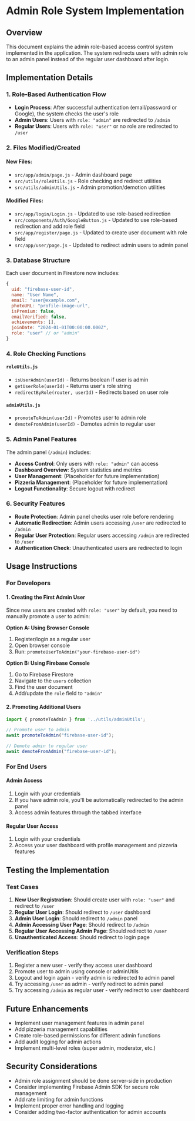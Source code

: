 # Admin Role System Implementation

## Overview
This document explains the admin role-based access control system implemented in the application. The system redirects users with admin role to an admin panel instead of the regular user dashboard after login.

## Implementation Details

### 1. Role-Based Authentication Flow
- **Login Process**: After successful authentication (email/password or Google), the system checks the user's role
- **Admin Users**: Users with `role: "admin"` are redirected to `/admin`
- **Regular Users**: Users with `role: "user"` or no role are redirected to `/user`

### 2. Files Modified/Created

#### New Files:
- `src/app/admin/page.js` - Admin dashboard page
- `src/utils/roleUtils.js` - Role checking and redirect utilities
- `src/utils/adminUtils.js` - Admin promotion/demotion utilities

#### Modified Files:
- `src/app/login/Login.js` - Updated to use role-based redirection
- `src/components/Auth/GoogleButton.js` - Updated to use role-based redirection and add role field
- `src/app/register/page.js` - Updated to create user document with role field
- `src/app/user/page.js` - Updated to redirect admin users to admin panel

### 3. Database Structure
Each user document in Firestore now includes:
```javascript
{
  uid: "firebase-user-id",
  name: "User Name",
  email: "user@example.com",
  photoURL: "profile-image-url",
  isPremium: false,
  emailVerified: false,
  achievements: [],
  joinDate: "2024-01-01T00:00:00.000Z",
  role: "user" // or "admin"
}
```

### 4. Role Checking Functions

#### `roleUtils.js`
- `isUserAdmin(userId)` - Returns boolean if user is admin
- `getUserRole(userId)` - Returns user's role string
- `redirectByRole(router, userId)` - Redirects based on user role

#### `adminUtils.js`
- `promoteToAdmin(userId)` - Promotes user to admin role
- `demoteFromAdmin(userId)` - Demotes admin to regular user

### 5. Admin Panel Features
The admin panel (`/admin`) includes:
- **Access Control**: Only users with `role: "admin"` can access
- **Dashboard Overview**: System statistics and metrics
- **User Management**: (Placeholder for future implementation)
- **Pizzeria Management**: (Placeholder for future implementation)
- **Logout Functionality**: Secure logout with redirect

### 6. Security Features
- **Route Protection**: Admin panel checks user role before rendering
- **Automatic Redirection**: Admin users accessing `/user` are redirected to `/admin`
- **Regular User Protection**: Regular users accessing `/admin` are redirected to `/user`
- **Authentication Check**: Unauthenticated users are redirected to login

## Usage Instructions

### For Developers

#### 1. Creating the First Admin User
Since new users are created with `role: "user"` by default, you need to manually promote a user to admin:

**Option A: Using Browser Console**
1. Register/login as a regular user
2. Open browser console
3. Run: `promoteUserToAdmin("your-firebase-user-id")`

**Option B: Using Firebase Console**
1. Go to Firebase Firestore
2. Navigate to the `users` collection
3. Find the user document
4. Add/update the `role` field to `"admin"`

#### 2. Promoting Additional Users
```javascript
import { promoteToAdmin } from '../utils/adminUtils';

// Promote user to admin
await promoteToAdmin("firebase-user-id");

// Demote admin to regular user
await demoteFromAdmin("firebase-user-id");
```

### For End Users

#### Admin Access
1. Login with your credentials
2. If you have admin role, you'll be automatically redirected to the admin panel
3. Access admin features through the tabbed interface

#### Regular User Access
1. Login with your credentials
2. Access your user dashboard with profile management and pizzeria features

## Testing the Implementation

### Test Cases
1. **New User Registration**: Should create user with `role: "user"` and redirect to `/user`
2. **Regular User Login**: Should redirect to `/user` dashboard
3. **Admin User Login**: Should redirect to `/admin` panel
4. **Admin Accessing User Page**: Should redirect to `/admin`
5. **Regular User Accessing Admin Page**: Should redirect to `/user`
6. **Unauthenticated Access**: Should redirect to login page

### Verification Steps
1. Register a new user - verify they access user dashboard
2. Promote user to admin using console or adminUtils
3. Logout and login again - verify admin is redirected to admin panel
4. Try accessing `/user` as admin - verify redirect to admin panel
5. Try accessing `/admin` as regular user - verify redirect to user dashboard

## Future Enhancements
- Implement user management features in admin panel
- Add pizzeria management capabilities
- Create role-based permissions for different admin functions
- Add audit logging for admin actions
- Implement multi-level roles (super admin, moderator, etc.)

## Security Considerations
- Admin role assignment should be done server-side in production
- Consider implementing Firebase Admin SDK for secure role management
- Add rate limiting for admin functions
- Implement proper error handling and logging
- Consider adding two-factor authentication for admin accounts